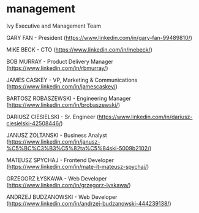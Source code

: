 # management
Ivy Executive and Management Team

GARY FAN - President (https://www.linkedin.com/in/gary-fan-99489810/)

MIKE BECK - CTO (https://www.linkedin.com/in/mebeck/)

BOB MURRAY - Product Delivery Manager (https://www.linkedin.com/in/rbmurray/)

JAMES CASKEY - VP, Marketing & Communications (https://www.linkedin.com/in/jamescaskey/)

BARTOSZ ROBASZEWSKI - Engineering Manager (https://www.linkedin.com/in/brobaszewski/)

DARIUSZ CIESIELSKI - Sr. Engineer (https://www.linkedin.com/in/dariusz-ciesielski-42508446/)

JANUSZ ZOLTANSKI - Business Analyst (https://www.linkedin.com/in/janusz-%C5%BC%C3%B3%C5%82ta%C5%84ski-5009b2102/)

MATEUSZ SPYCHAJ - Frontend Developer (https://www.linkedin.com/in/mate-it-mateusz-spychaj/)

GRZEGORZ ŁYSKAWA - Web Developer (https://www.linkedin.com/in/grzegorz-lyskawa/)

ANDRZEJ BUDZANOWSKI - Web Developer (https://www.linkedin.com/in/andrzej-budzanowski-444239138/)
